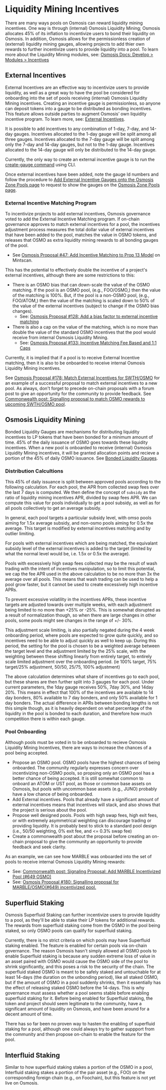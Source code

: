 # Liquidity Mining Incentives

There are many ways pools on Osmosis can reward liquidity mining incentives. One way is through (internal) Osmosis Liquidity Mining; Osmosis allocates 45% of its inflation to incentivize users to bond their liquidity on Osmosis. In addition, Osmosis allows for the permissionless creation of (external) liquidity mining gauges, allowing projects to add thier own rewards to further incentivize users to provide liquidity into a pool.
To learn more about the Liquidity Mining modules, see: [Osmosis Docs: Develop > Modules > Incentives](https://docs.osmosis.zone/developing/modules/spec-incentives.html)

## External Incentives

External Incentives are an effective way to incentivize users to provide liquidity, as well as a great way to have the pool be considered for onboarding into the set of pools receiving (internal) Osmosis Liquidity Mining incentives. Creating an incentive gauge is permissionless, so anyone can deposit tokens into a gauge to be distributed as bonding incentives. This feature allows outside parties to augment Osmosis’ own liquidity incentive program. To learn more, see: [External Incentives](https://docs.osmosis.zone/overview/osmosis-app/learn-more.html#external-incentives).

It is possible to add incentives to any combination of 1-day, 7-day, and 14-day gauges. Incentives allocated to the 1-day gauge will be split among all three gauges. Incentives allocated to the 7-day gauge will be split among only the 7-day and 14-day gauges, but not to the 1-day gauge. Incentives allocated to the 14-day gauge will only be distributed to the 14-day gauge.

Currently, the only way to create an external incentive gauge is to run the [create-gauge command](https://docs.osmosis.zone/developing/modules/spec-incentives.html#create-gauge) using CLI.

Once external incentives have been added, note the gauge Id numbers and follow the procedure to [Add External Incentive Gauges onto the Osmosis Zone Pools page](https://docs.osmosis.zone/integrate/frontend.html#how-to-add-external-incentive-gauges-onto-the-osmosis-pools-page) to request to show the gauges on the [Osmosis Zone Pools page](https://app.osmosis.zone/pools).

### External Incentive Matching Program

To incentivize projects to add external incentives, Osmosis governance voted to add the External Incentive Matching program. If on-chain governance approves to match external incentives for a pool, the incentives adjustment process measures the total dollar value of external incentives that have been added to the pool, matches the value in OSMO tokens, and releases that OSMO as extra liquidity mining rewards to all bonding gauges of the pool.
- See [Osmosis Proposal #47: Add Incentive Matching to Prop 13 Model](https://www.mintscan.io/osmosis/proposals/47) on Mintscan.

This has the potential to effectively double the incentive of a project's external incentives, although there are some restrictions to this:
- There is an OSMO bias that can down-scale the value of the OSMO matching. If the pool is an OSMO pool, (e.g., FOO/OSMO,) then the value of the matching is 100%. But, if the pool is a non-OSMO pool, (e.g., FOO/ATOM,) then the value of the matching is scaled down to 50% of the value of the external incentives (subject to change if the OSMO bias changes).
	- See: [Osmosis Proposal #128: Add a bias factor to external incentive matching](https://www.mintscan.io/osmosis/proposals/128)
- There is also a cap on the value of the matching, which is no more than double the value of the standard OSMO incentives that the pool would receive from internal Osmosis Liquidity Mining.
	- See: [Osmosis Proposal #133: Incentive Matching Fee Based and 1:1 Caps](https://www.mintscan.io/osmosis/proposals/133)

Currently, it is implied that if a pool is to receive External Incentive matching, then it is also to be onboarded to receive internal Osmosis Liquidity Mining incentives.

See [Osmosis Proposal #178: Match External Incentives for SWTH/OSMO](https://www.mintscan.io/osmosis/proposals/178) for an example of a successful proposal to match external incentives to a new pool. As always, don't forget to precede on-chain proposals with a forum post to give an opportunity for the community to provide feedback. See [Commonwealth post: Signalling proposal to match OSMO rewards to upcoming SWTH/OSMO pool](https://commonwealth.im/osmosis/discussion/4025-signalling-proposal-to-match-osmo-rewards-to-upcoming-swthosmo-pool).

## Osmosis Liquidity Mining

Bonded Liquidity Gauges are mechanisms for distributing liquidity incentives to LP tokens that have been bonded for a minimum amount of time. 45% of the daily issuance of OSMO goes towards these liquidity incentives. When a new pool is onboarded to receive (internal) Osmosis Liquidity Mining incentives, it will be granted allocation points and recieve a portion of the 45% of daily OSMO issuance. See [Bonded Liquidity Gauges](https://docs.osmosis.zone/overview/osmosis-app/learn-more.html#bonded-liquidity-gauges).

### Distribution Calcultions
This 45% of daily issuance is split between approved pools according to the following calculation. For each pool, the APR from collected swap fees over the last 7 days is computed. We then define the concept of `subsidy` as the ratio of liquidity mining incentives APR, divided by swap fees APR. We can compute this value for pools individually to get a pool subsidy, as well as for all pools collectively to get an average subsidy.

In general, each pool targets a particular subsidy level, with omso pools aiming for 1.5x average subsidy, and non-osmo pools aiming for 0.5x the average. This target is modified by external incentives matching and by outlier limiting.

For pools with external incentives which are being matched, the equivalant subsidy level of the external incentives is added to the target (limited by what the normal level would be, i.e. 1.5x or 0.5x the average).

Pools with excessively high swap fees collected may be the result of wash trading with the intent of incentives manipulation, so to limit this potential, we cap the fee APR used in the above calculation to be no more than 3x the average over all pools. This means that wash trading can be used to help a pool grow faster, but it cannot be used to create excessively high incentive APRs.

To prevent excessive volatility in the incentives APRs, these incentive targets are adjusted towards over multiple weeks, with each adjustment being limited to no more than +25% or -25%. This is somewhat disrupted as a result of normalization though, so when there are large changes in other pools, some pools might see changes in the range of +/- 30%.

This adjustment scale limiting, is also partially negated during the 4 week onboarding period, where pools are expected to grow quite quickly, and so incentives need to be able to adjust quickly as well to keep up. During this period, the setting for the pool is chosen to be a weighted average between the target level and the adjustment limited by the 25% scale, with the weighting between these shifting linearly from entirely target, to entirely scale limited adjustment over the onboarding period. (ie 100% target, 75% target/25% adjustment, 50/50, 25/75, 100% adjustment)

The above calculation determines what share of incentives go to each pool, but these shares are then further split into 3 gauges for each pool. Under current parameters, the 1day gauge receives 50%, 7day 30%, and 14day 20%. This means in effect that 100% of the incentives are available to 14 day bonders, 80% available to 7 day bonders, and only 50% available for 1 day bonders. The actual difference in APRs between bonding lengths is not this simple though, as it is heavily dependent on what percentage of the liquidity in the pool is bonded to each duration, and therefore how much competition there is within each gauge.

### Pool Onboarding
Although pools must be voted in to be onboarded to recieve Osmosis Liquidity Mining Incentives, there are ways to increase the chances of a pool being accepted.
- Propose an OSMO pool. OSMO pools have the highest chances of being onboarded. The community regularly expresses concern over incentivizing non-OSMO pools, so propsing only an OSMO pool has a better chance of being accepted. It is still somewhat common to onboard an ATOM or UST pool, as those or common base assets on Osmosis, but pools with uncommon base assets (e.g., JUNO) probably have a low chance of being onboarded.
- Add External incentives. Pools that already have a significant amount of external incentives means that incentives will stack, and also shows that the project is serious about the pool.
- Propose well designed pools. Pools with high swap fees, high exit fees, or with extremely asymmetrical weighting can discourage trading or providing liquidity. It is probably best to stick to a standard pool design (i.e., 50/50 weighting, 0% exit fee, and <= 0.3% swap fee)
- Create a commonwealth post about the proposal before creating an on-chain proposal to give the community an opportunity to provide feedback and seek clarity. 

As an example, we can see how MARBLE was onboarded into the set of pools to receive internal Osmosis Liquidity Mining rewards: 
- See: [Commonwealth post: Signaling Proposal: Add MARBLE Incentivized Pool (#649 OSMO)](https://commonwealth.im/osmosis/discussion/3982-signaling-proposal-add-marble-incentivized-pool-649-osmo)
- See: [Osmosis Proposal #180: Signalling proposal for MARBLE/OSMO(#649) incentivized pool.](https://www.mintscan.io/osmosis/proposals/180)

## Superfluid Staking

Osmosis Superfluid Staking can further incentivize users to provide liquidity to a pool, as they'll be able to stake their LP tokens for additional rewards. The rewards from superfluid staking come from the OSMO in the pool being staked, so only OSMO pools can qualify for superfluid staking.

Currently, there is no strict criteria on which pools may have Superfluid staking enabled. The feature is enabled for certain pools via on-chain governance. The reason Osmosis hasn't simply allowed all OSMO pools to enable Superfluid staking is because any sudden extreme loss of value in an asset paired with OSMO would cause the OSMO side of the pool to shrink significantly, and this poses a risk to the security of the chain. The superfluid staked OSMO is meant to be safely staked and untouchable for at least 14-days (the duration on the unbonding period), like all staked OSMO, but if the amount of OSMO in a pool suddenly shrinks, then it essentially has the effect of releasing staked OSMO before the 14-days. This is why governance must assess whether a pool seems stable before enabling superfluid staking for it. Before being enabled for Superfluid staking, the token and project should seem legitimate to the community, have a significant amount of liquidity on Osmosis, and have been around for a decent amount of time.

There has so far been no proven way to hasten the enabling of superfluid staking for a pool, although one could always try to gather suppport from the community and then propose on-chain to enable the feature for the pool.

## Interfluid Staking

Similar to how superfluid staking stakes a portion of the OSMO in a pool, Interfluid staking stakes a portion of the pair asset (e.g., FOO) on the corresponding foreign chain (e.g., on Foochain), but this feature is not yet live on Osmosis. 
